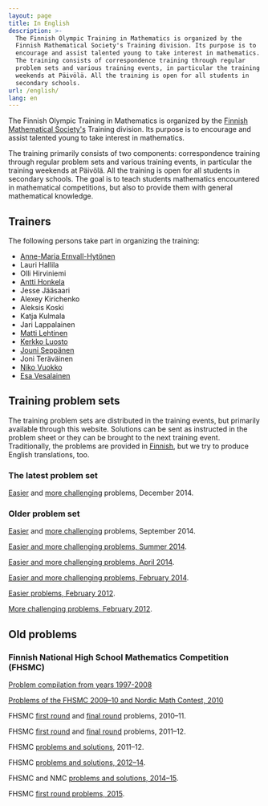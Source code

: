 ```yaml
---
layout: page
title: In English
description: >-
  The Finnish Olympic Training in Mathematics is organized by the
  Finnish Mathematical Society's Training division. Its purpose is to
  encourage and assist talented young to take interest in mathematics.
  The training consists of correspondence training through regular
  problem sets and various training events, in particular the training
  weekends at Päivölä. All the training is open for all students in
  secondary schools.
url: /english/
lang: en
---
```

The Finnish Olympic Training in Mathematics is organized by the
[Finnish Mathematical Society's](http://www.matemaattinenyhdistys.fi)
Training division. Its purpose is to encourage and assist talented young to
take interest in mathematics.

The training primarily consists of two components: correspondence
training through regular problem sets and various training events, in
particular the training weekends at Päivölä. All the training is open
for all students in secondary schools. The goal is to teach students
mathematics encountered in mathematical competitions, but also to
provide them with general mathematical knowledge.

## Trainers

The following persons take part in organizing the training:

*   [Anne-Maria Ernvall-Hytönen](http://www.helsinki.fi/~ernvall)
*   Lauri Hallila
*   Olli Hirviniemi
*   [Antti Honkela](http://www.iki.fi/ahonkela/)
*   Jesse Jääsaari
*   Alexey Kirichenko
*   Aleksis Koski
*   Katja Kulmala
*   Jari Lappalainen
*   [Matti Lehtinen](http://www.elisanet.fi/matti.t.Lehtinen)
*   [Kerkko Luosto](http://www.helsinki.fi/%7Ekluosto/)
*   [Jouni Seppänen](http://www.iki.fi/jks)
*   Joni Teräväinen
*   [Niko Vuokko](http://www.cis.hut.fi/ntvuok/)
*   [Esa Vesalainen](http://www.helsinki.fi/~evvesala)

## Training problem sets

The training problem sets are distributed in the training events, but
primarily available through this website. Solutions can be sent as
instructed in the problem sheet or they can be brought to the next
training event. Traditionally, the problems are provided in
[Finnish](/valmennus/), but we try to produce English translations,
too.

### The latest problem set

[Easier](/valmennus/2014/vt2014_11he_eng.pdf) and
[more challenging](/valmennus/2014/vt2014_11va_eng.pdf) problems, December 2014.

### Older problem set

[Easier](/valmennus/2014/vt2014_9he_en.pdf) and
[more challenging](/valmennus/2014/vt2014_9va_en.pdf) problems, September 2014.

[Easier and more challenging problems, Summer 2014](/valmennus/2014/vt2014_6_en.pdf).

[Easier and more challenging problems, April 2014](/valmennus/2014/vt2014_4_en.pdf).

[Easier and more challenging problems, February 2014](/valmennus/2014/vt2014_2_en.pdf).

[Easier problems, February 2012](/valmennus/2012/helpot_02_2012eng.pdf).

[More challenging problems, February 2012](/valmennus/2012/vaikeat_02_2012eng.pdf).

## Old problems

### Finnish National High School Mathematics Competition (FHSMC)

[Problem compilation from years 1997-2008](/kirjallisuus/fhsmc.pdf)

[Problems of the FHSMC 2009–10 and Nordic Math Contest, 2010](/valmennus/English/MAOL2009_10.pdf)

FHSMC [first round](/valmennus/English/alku2010eng.pdf) and
[final round](/valmennus/English/loppu2011eng.pdf) problems, 2010–11.

FHSMC [first round](/valmennus/English/alku2011eng.pdf) and
[final round](/valmennus/English/loppu2012eng.pdf) problems, 2011–12.

FHSMC [problems and solutions](/valmennus/English/maolkilp2011_12eng.pdf), 2011–12.

FHSMC [problems and solutions, 2012–14](/valmennus/English/maolkilp2012_14eng.pdf).

FHSMC  and NMC [problems and solutions, 2014–15](/valmennus/English/maol2014_15engl.pdf).

FHSMC [first round problems, 2015](/valmennus/English/alku2015eng.pdf).
